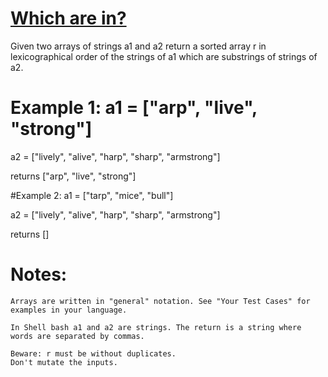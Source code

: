 [Which are in?](https://www.codewars.com/kata/550554fd08b86f84fe000a58)
====================

Given two arrays of strings a1 and a2 return a sorted array r in lexicographical order of the strings of a1 which are substrings of strings of a2.


# Example 1: a1 = ["arp", "live", "strong"]

a2 = ["lively", "alive", "harp", "sharp", "armstrong"]

returns ["arp", "live", "strong"]

#Example 2: a1 = ["tarp", "mice", "bull"]

a2 = ["lively", "alive", "harp", "sharp", "armstrong"]

returns []

# Notes:

    Arrays are written in "general" notation. See "Your Test Cases" for examples in your language.

    In Shell bash a1 and a2 are strings. The return is a string where words are separated by commas.

    Beware: r must be without duplicates.
    Don't mutate the inputs.


